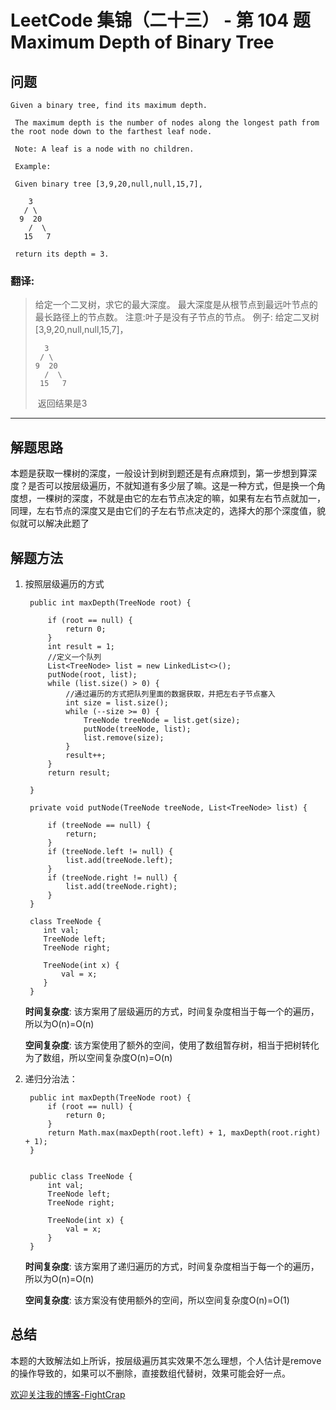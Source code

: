 # LeetCode 集锦（二十三） - 第 104 题 Maximum Depth of  Binary Tree

## 问题

```
Given a binary tree, find its maximum depth. 

 The maximum depth is the number of nodes along the longest path from the root node down to the farthest leaf node. 

 Note: A leaf is a node with no children. 

 Example: 

 Given binary tree [3,9,20,null,null,15,7], 

    3
   / \
  9  20
    /  \
   15   7 

 return its depth = 3. 

```

### 翻译:

>给定一个二叉树，求它的最大深度。
>最大深度是从根节点到最远叶节点的最长路径上的节点数。
>注意:叶子是没有子节点的节点。
>例子:
>给定二叉树[3,9,20,null,null,15,7]，
> ```
>   3
>  / \
> 9  20
>   /  \
>  15   7 
> ```
>  返回结果是3


---

## 解题思路

本题是获取一棵树的深度，一般设计到树到题还是有点麻烦到，第一步想到算深度？是否可以按层级遍历，不就知道有多少层了嘛。这是一种方式，但是换一个角度想，一棵树的深度，不就是由它的左右节点决定的嘛，如果有左右节点就加一，同理，左右节点的深度又是由它们的子左右节点决定的，选择大的那个深度值，貌似就可以解决此题了

## 解题方法

1. 按照层级遍历的方式

   ```
    public int maxDepth(TreeNode root) {

        if (root == null) {
            return 0;
        }
        int result = 1;
        //定义一个队列
        List<TreeNode> list = new LinkedList<>();
        putNode(root, list);
        while (list.size() > 0) {
            //通过遍历的方式把队列里面的数据获取，并把左右子节点塞入
            int size = list.size();
            while (--size >= 0) {
                TreeNode treeNode = list.get(size);
                putNode(treeNode, list);
                list.remove(size);
            }
            result++;
        }
        return result;

    }

    private void putNode(TreeNode treeNode, List<TreeNode> list) {

        if (treeNode == null) {
            return;
        }
        if (treeNode.left != null) {
            list.add(treeNode.left);
        }
        if (treeNode.right != null) {
            list.add(treeNode.right);
        }
    }

    class TreeNode {
       int val;
       TreeNode left;
       TreeNode right;

       TreeNode(int x) {
           val = x;
       }
    }

   ```

   **时间复杂度**:
   该方案用了层级遍历的方式，时间复杂度相当于每一个的遍历，所以为O(n)=O(n)

   **空间复杂度**:
   该方案使用了额外的空间，使用了数组暂存树，相当于把树转化为了数组，所以空间复杂度O(n)=O(n)

2. 递归分治法：

   ```
    public int maxDepth(TreeNode root) {
        if (root == null) {
            return 0;
        }
        return Math.max(maxDepth(root.left) + 1, maxDepth(root.right) + 1);
    }


    public class TreeNode {
        int val;
        TreeNode left;
        TreeNode right;

        TreeNode(int x) {
            val = x;
        }
    }
   ```

   **时间复杂度**:
   该方案用了递归遍历的方式，时间复杂度相当于每一个的遍历，所以为O(n)=O(n)

   **空间复杂度**:
   该方案没有使用额外的空间，所以空间复杂度O(n)=O(1)

## 总结

本题的大致解法如上所诉，按层级遍历其实效果不怎么理想，个人估计是remove的操作导致的，如果可以不删除，直接数组代替树，效果可能会好一点。


[欢迎关注我的博客-FightCrap](https://fightcrap.github.io/)
